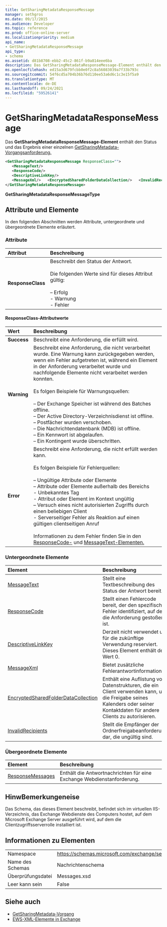 ```yaml
---
title: GetSharingMetadataResponseMessage
manager: sethgros
ms.date: 09/17/2015
ms.audience: Developer
ms.topic: reference
ms.prod: office-online-server
ms.localizationpriority: medium
api_name:
- GetSharingMetadataResponseMessage
api_type:
- schema
ms.assetid: d81b8708-ebb2-45c2-861f-b9a814eee6ba
description: Das GetSharingMetadataResponseMessage-Element enthält den Status und das Ergebnis einer einzelnen GetSharingMetadata-Vorgangsanforderung.
ms.openlocfilehash: ed15a3d679fcbb0e0f2c8a56083039a7f33b793c
ms.sourcegitcommit: 54f6cd5a704b36b76d110ee53a6d6c1c3e15f5a9
ms.translationtype: MT
ms.contentlocale: de-DE
ms.lasthandoff: 09/24/2021
ms.locfileid: "59526141"
---
```

# <a name="getsharingmetadataresponsemessage"></a>GetSharingMetadataResponseMessage

Das **GetSharingMetadataResponseMessage-Element** enthält den Status und das Ergebnis einer einzelnen [GetSharingMetadata-Vorgangsanforderung.](getsharingmetadata-operation.md) 
  
```xml
<GetSharingMetadataResponseMessage ResponseClass="">
   <MessageText/>
   <ResponseCode/>
   <DescriptiveLinkKey/>
   <MessageXml/>   <EncryptedSharedFolderDataCollection/>   <InvalidRecipients/>
</GetSharingMetadataResponseMessage>
```

 **GetSharingMetadataResponseMessageType**
## <a name="attributes-and-elements"></a>Attribute und Elemente

In den folgenden Abschnitten werden Attribute, untergeordnete und übergeordnete Elemente erläutert.
  
### <a name="attributes"></a>Attribute

|**Attribut**|**Beschreibung**|
|:-----|:-----|
|**ResponseClass** <br/> | Beschreibt den Status der Antwort. <br/><br/>Die folgenden Werte sind für dieses Attribut gültig:  <br/><br/>– Erfolg  <br/>- Warnung  <br/>- Fehler  <br/> |
   
#### <a name="responseclass-attribute-values"></a>ResponseClass-Attributwerte

|**Wert**|**Beschreibung**|
|:-----|:-----|
|**Success** <br/> |Beschreibt eine Anforderung, die erfüllt wird.  <br/> |
|**Warning** <br/> | Beschreibt eine Anforderung, die nicht verarbeitet wurde. Eine Warnung kann zurückgegeben werden, wenn ein Fehler aufgetreten ist, während ein Element in der Anforderung verarbeitet wurde und nachfolgende Elemente nicht verarbeitet werden konnten. <br/><br/>Es folgen Beispiele für Warnungsquellen:  <br/><br/>– Der Exchange Speicher ist während des Batches offline.  <br/>– Der Active Directory-Verzeichnisdienst ist offline.  <br/>– Postfächer wurden verschoben.  <br/>– Die Nachrichtendatenbank (MDB) ist offline.  <br/>– Ein Kennwort ist abgelaufen.  <br/>– Ein Kontingent wurde überschritten.  <br/> |
|**Error** <br/> | Beschreibt eine Anforderung, die nicht erfüllt werden kann. <br/><br/>Es folgen Beispiele für Fehlerquellen:  <br/><br/>– Ungültige Attribute oder Elemente  <br/>– Attribute oder Elemente außerhalb des Bereichs  <br/>- Unbekanntes Tag  <br/>- Attribut oder Element im Kontext ungültig  <br/>– Versuch eines nicht autorisierten Zugriffs durch einen beliebigen Client  <br/>- Serverseitiger Fehler als Reaktion auf einen gültigen clientseitigen Anruf  <br/><br/>  Informationen zu dem Fehler finden Sie in den [ResponseCode-](responsecode.md) und [MessageText-Elementen.](messagetext.md)  <br/> |
   
### <a name="child-elements"></a>Untergeordnete Elemente

|**Element**|**Beschreibung**|
|:-----|:-----|
|[MessageText](messagetext.md) <br/> |Stellt eine Textbeschreibung des Status der Antwort bereit.  <br/> |
|[ResponseCode](responsecode.md) <br/> |Stellt einen Fehlercode bereit, der den spezifischen Fehler identifiziert, auf den die Anforderung gestoßen ist.  <br/> |
|[DescriptiveLinkKey](descriptivelinkkey.md) <br/> |Derzeit nicht verwendet und für die zukünftige Verwendung reserviert. Dieses Element enthält den Wert 0.  <br/> |
|[MessageXml](messagexml.md) <br/> |Bietet zusätzliche Fehlerantwortinformationen.  <br/> |
|[EncryptedSharedFolderDataCollection](encryptedsharedfolderdatacollection.md) <br/> |Enthält eine Auflistung von Datenstrukturen, die ein Client verwenden kann, um die Freigabe seines Kalenders oder seiner Kontaktdaten für andere Clients zu autorisieren.  <br/> |
|[InvalidRecipients](invalidrecipients.md) <br/> |Stellt die Empfänger der Ordnerfreigabeanforderung dar, die ungültig sind.  <br/> |
   
### <a name="parent-elements"></a>Übergeordnete Elemente

|**Element**|**Beschreibung**|
|:-----|:-----|
|[ResponseMessages](responsemessages.md) <br/> |Enthält die Antwortnachrichten für eine Exchange Webdienstanforderung.  <br/> |
   
## <a name="remarks"></a>HinwBemerkungeneise

Das Schema, das dieses Element beschreibt, befindet sich im virtuellen IIS-Verzeichnis, das Exchange Webdienste des Computers hostet, auf dem Microsoft Exchange Server ausgeführt wird, auf dem die Clientzugriffsserverrolle installiert ist.
  
## <a name="element-information"></a>Informationen zu Elementen

|||
|:-----|:-----|
|Namespace  <br/> |https://schemas.microsoft.com/exchange/services/2006/messages  <br/> |
|Name des Schemas  <br/> |Nachrichtenschema  <br/> |
|Überprüfungsdatei  <br/> |Messages.xsd  <br/> |
|Leer kann sein  <br/> |False  <br/> |
   
## <a name="see-also"></a>Siehe auch

- [GetSharingMetadata-Vorgang](getsharingmetadata-operation.md)
- [EWS-XML-Elemente in Exchange](ews-xml-elements-in-exchange.md)

